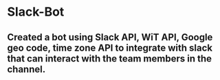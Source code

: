 # Slack-Bot

## Created a bot using Slack API, WiT API, Google geo code, time zone API to integrate with slack that can interact with the team members in the channel. 
